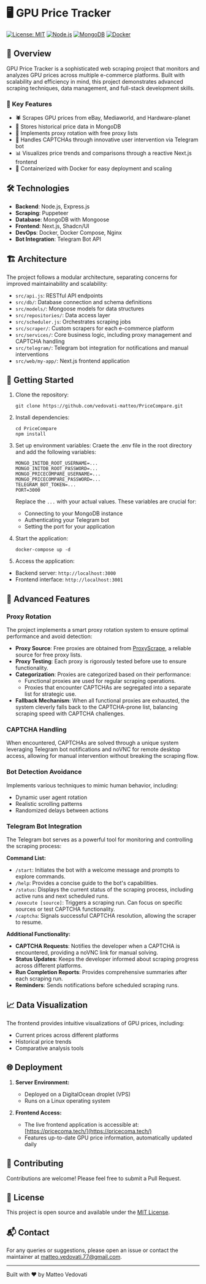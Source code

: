 # 🖥️ GPU Price Tracker

[![License: MIT](https://img.shields.io/badge/License-MIT-yellow.svg)](https://opensource.org/licenses/MIT)
[![Node.js](https://img.shields.io/badge/Node.js-v14+-green.svg)](https://nodejs.org/)
[![MongoDB](https://img.shields.io/badge/MongoDB-4.4+-green.svg)](https://www.mongodb.com/)
[![Docker](https://img.shields.io/badge/Docker-20.10+-blue.svg)](https://www.docker.com/)

## 🌟 Overview

GPU Price Tracker is a sophisticated web scraping project that monitors and analyzes GPU prices across multiple e-commerce platforms. Built with scalability and efficiency in mind, this project demonstrates advanced scraping techniques, data management, and full-stack development skills.

### 🎯 Key Features

- 🕷️ Scrapes GPU prices from eBay, Mediaworld, and Hardware-planet
- 💾 Stores historical price data in MongoDB
- 🔄 Implements proxy rotation with free proxy lists
- 🤖 Handles CAPTCHAs through innovative user intervention via Telegram bot
- 📊 Visualizes price trends and comparisons through a reactive Next.js frontend
- 🐳 Containerized with Docker for easy deployment and scaling

## 🛠️ Technologies

- **Backend**: Node.js, Express.js
- **Scraping**: Puppeteer
- **Database**: MongoDB with Mongoose
- **Frontend**: Next.js, Shadcn/UI
- **DevOps**: Docker, Docker Compose, Nginx
- **Bot Integration**: Telegram Bot API

## 🏗️ Architecture

The project follows a modular architecture, separating concerns for improved maintainability and scalability:

- `src/api.js`: RESTful API endpoints
- `src/db/`: Database connection and schema definitions
- `src/models/`: Mongoose models for data structures
- `src/repositories/`: Data access layer
- `src/scheduler.js`: Orchestrates scraping jobs
- `src/scraper/`: Custom scrapers for each e-commerce platform
- `src/services/`: Core business logic, including proxy management and CAPTCHA handling
- `src/telegram/`: Telegram bot integration for notifications and manual interventions
- `src/web/my-app/`: Next.js frontend application

## 🚀 Getting Started

1. Clone the repository:
   ```
   git clone https://github.com/vedovati-matteo/PriceCompare.git
   ```

2. Install dependencies:
   ```
   cd PriceCompare
   npm install
   ```

3. Set up environment variables:
    Craete the .env file in the root directory and add the following variables:
    ```
   MONGO_INITDB_ROOT_USERNAME=...
    MONGO_INITDB_ROOT_PASSWORD=...
    MONGO_PRICECOMPARE_USERNAME=...
    MONGO_PRICECOMPARE_PASSWORD=...
    TELEGRAM_BOT_TOKEN=...
    PORT=3000
   ```
   Replace the `...` with your actual values. These variables are crucial for:

    - Connecting to your MongoDB instance
    - Authenticating your Telegram bot
    - Setting the port for your application

4. Start the application:
   ```
   docker-compose up -d
   ```

5. Access the application:
- Backend server: `http://localhost:3000`
- Frontend interface: `http://localhost:3001`

## 🧠 Advanced Features

### Proxy Rotation
The project implements a smart proxy rotation system to ensure optimal performance and avoid detection:

- **Proxy Source**: Free proxies are obtained from [ProxyScrape](https://proxyscrape.com/free-proxy-list), a reliable source for free proxy lists.
- **Proxy Testing**: Each proxy is rigorously tested before use to ensure functionality.
- **Categorization**: Proxies are categorized based on their performance:
  - Functional proxies are used for regular scraping operations.
  - Proxies that encounter CAPTCHAs are segregated into a separate list for strategic use.
- **Fallback Mechanism**: When all functional proxies are exhausted, the system cleverly falls back to the CAPTCHA-prone list, balancing scraping speed with CAPTCHA challenges.

### CAPTCHA Handling
When encountered, CAPTCHAs are solved through a unique system leveraging Telegram bot notifications and noVNC for remote desktop access, allowing for manual intervention without breaking the scraping flow.

### Bot Detection Avoidance
Implements various techniques to mimic human behavior, including:
- Dynamic user agent rotation
- Realistic scrolling patterns
- Randomized delays between actions

### Telegram Bot Integration
The Telegram bot serves as a powerful tool for monitoring and controlling the scraping process:

**Command List:**
- `/start`: Initiates the bot with a welcome message and prompts to explore commands.
- `/help`: Provides a concise guide to the bot's capabilities.
- `/status`: Displays the current status of the scraping process, including active runs and next scheduled runs.
- `/execute [source]`: Triggers a scraping run. Can focus on specific sources or test CAPTCHA functionality.
- `/captcha`: Signals successful CAPTCHA resolution, allowing the scraper to resume.

**Additional Functionality:**
- **CAPTCHA Requests**: Notifies the developer when a CAPTCHA is encountered, providing a noVNC link for manual solving.
- **Status Updates**: Keeps the developer informed about scraping progress across different platforms.
- **Run Completion Reports**: Provides comprehensive summaries after each scraping run.
- **Reminders**: Sends notifications before scheduled scraping runs.

## 📈 Data Visualization

The frontend provides intuitive visualizations of GPU prices, including:
- Current prices across different platforms
- Historical price trends
- Comparative analysis tools

## 🌐 Deployment

1. **Server Environment:**
   - Deployed on a DigitalOcean droplet (VPS)
   - Runs on a Linux operating system

2. **Frontend Access:**
   - The live frontend application is accessible at: [https://pricecoma.tech/](https://pricecoma.tech/)
   - Features up-to-date GPU price information, automatically updated daily

## 🤝 Contributing

Contributions are welcome! Please feel free to submit a Pull Request.

## 📄 License

This project is open source and available under the [MIT License](LICENSE).

## 📬 Contact

For any queries or suggestions, please open an issue or contact the maintainer at [matteo.vedovati.77@gmail.com](mailto:matteo.vedovati.77@gmail.com).

---

Built with ❤️ by Matteo Vedovati